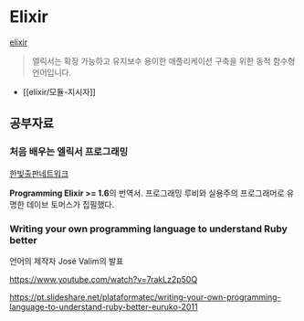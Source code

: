 # Elixir

[elixir](https://elixir-lang.org/)

> 엘릭서는 확장 가능하고 유지보수 용이한 애플리케이션 구축을 위한 동적 함수형 언어입니다.

- [[elixir/모듈-지시자]]

## 공부자료

### 처음 배우는 엘릭서 프로그래밍

[한빛출판네트워크](https://www.hanbit.co.kr/store/books/look.php?p_code=B5732906061)

**Programming Elixir >= 1.6**의 번역서. 프로그래밍 루비와 실용주의 프로그래머로 유명한 데이브 토머스가 집필했다.

### Writing your own programming language to understand Ruby better

언어의 제작자 José Valim의 발표

https://www.youtube.com/watch?v=7rakLz2p50Q

https://pt.slideshare.net/plataformatec/writing-your-own-programming-language-to-understand-ruby-better-euruko-2011
